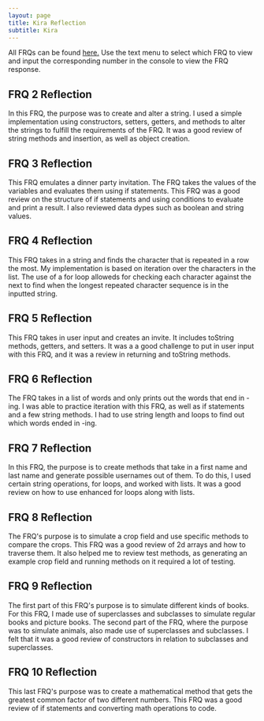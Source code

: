 ```yaml
---
layout: page
title: Kira Reflection
subtitle: Kira
---
```


All FRQs can be found [here.](https://replit.com/@4DISEASE/CSATri2#Main.java)
Use the text menu to select which FRQ to view and input the corresponding number in the console to view the FRQ response. 

## FRQ 2 Reflection
In this FRQ, the purpose was to create and alter a string. I used a simple implementation using constructors, setters, getters, and methods to alter the strings to fulfill the requirements of the FRQ. It was a good review of string methods and insertion, as well as object creation.

## FRQ 3 Reflection
This FRQ emulates a dinner party invitation. The FRQ takes the values of the variables and evaluates them using if statements. This FRQ was a good review on the structure of if statements and using conditions to evaluate and print a result. I also reviewed data dypes such as boolean and string values.

## FRQ 4 Reflection
This FRQ takes in a string and finds the character that is repeated in a row the most. My implementation is based on iteration over the characters in the list. The use of a for loop alloweds for checking each character against the next to find when the longest repeated character sequence is in the inputted string.

## FRQ 5 Reflection
This FRQ takes in user input and creates an invite. It includes toString methods, getters, and setters. It was a a good challenge to put in user input with this FRQ, and it was a review in returning and toString methods.

## FRQ 6 Reflection
The FRQ takes in a list of words and only prints out the words that end in -ing. I was able to practice iteration with this FRQ, as well as if statements and a few string methods. I had to use string length and loops to find out which words ended in -ing. 

## FRQ 7 Reflection
In this FRQ, the purpose is to create methods that take in a first name and last name and generate possible usernames out of them. To do this, I used certain string operations, for loops, and worked with lists. It was a good review on how to use enhanced for loops along with lists.

## FRQ 8 Reflection
The FRQ's purpose is to simulate a crop field and use specific methods to compare the crops. This FRQ was a good review of 2d arrays and how to traverse them. It also helped me to review test methods, as generating an example crop field and running methods on it required a lot of testing.

## FRQ 9 Reflection
The first part of this FRQ's purpose is to simulate different kinds of books. For this FRQ, I made use of superclasses and subclasses to simulate regular books and picture books. The second part of the FRQ, where the purpose was to simulate animals, also made use of superclasses and subclasses. I felt that it was a good review of constructors in relation to subclasses and superclasses.

## FRQ 10 Reflection
This last FRQ's purpose was to create a mathematical method that gets the greatest common factor of two different numbers. This FRQ was a good review of if statements and converting math operations to code.
